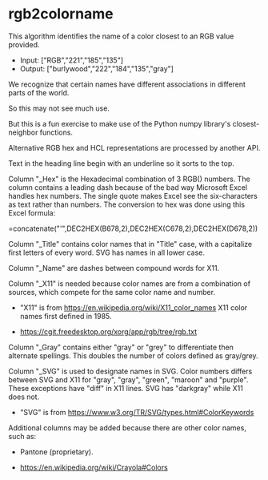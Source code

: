 # rgb2colorname

This algorithm identifies the name of a color closest to an RGB value provided.

* Input: ["RGB","221","185","135"]
* Output: ["burlywood","222","184","135","gray"]

We recognize that certain names have different associations in different parts of the world.

So this may not see much use.

But this is a fun exercise to make use of the Python numpy library's closest-neighbor functions.

Alternative RGB hex and HCL representations are processed by another API.

Text in the heading line begin with an underline so it sorts to the top.

Column "_Hex" is the Hexadecimal combination of 3 RGB() numbers.
The column contains a leading dash because of the bad way Microsoft Excel handles hex numbers.
The single quote makes Excel see the six-characters as text rather than numbers.
The conversion to hex was done using this Excel formula:

   =concatenate("'",DEC2HEX(B678,2),DEC2HEX(C678,2),DEC2HEX(D678,2))

Column "_Title" contains color names that in "Title" case,
with a capitalize first letters of every word.
SVG has names in all lower case.

Column "_Name" are dashes between compound words for X11.

Column "_X11" is needed because color names are from a combination of sources,
which compete for the same color name and number.

   * "X11" is from https://en.wikipedia.org/wiki/X11_color_names
   X11 color names first defined in 1985.

   * https://cgit.freedesktop.org/xorg/app/rgb/tree/rgb.txt

Column "_Gray" contains either "gray" or "grey" to differentiate then alternate spellings.
This doubles the number of colors defined as gray/grey.

Column "_SVG" is used to designate names in SVG. Color numbers differs between SVG and X11 for 
"gray", "gray", "green", "maroon" and "purple".
These exceptions have "diff" in X11 lines.
SVG has "darkgray" while X11 does not.

   * "SVG" is from https://www.w3.org/TR/SVG/types.html#ColorKeywords

Additional columns may be added because there are other color names, such as:

   * Pantone (proprietary).

   * https://en.wikipedia.org/wiki/Crayola#Colors

